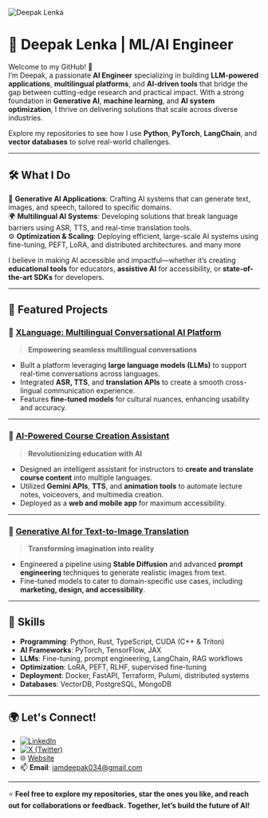 ![Deepak Lenka](https://github.com/your-username/your-repo/raw/main/replicate-prediction-d1r5x2grqxrj60chn8kv4h2b28.WEBP)  
<!-- Replace the URL above with the actual path to your uploaded image -->

# 🌟 Deepak Lenka | ML/AI Engineer  

Welcome to my GitHub! 🚀  
I’m Deepak, a passionate **AI Engineer** specializing in building **LLM-powered applications**, **multilingual platforms**, and **AI-driven tools** that bridge the gap between cutting-edge research and practical impact. With a strong foundation in **Generative AI**, **machine learning**, and **AI system optimization**, I thrive on delivering solutions that scale across diverse industries.  

Explore my repositories to see how I use **Python**, **PyTorch**, **LangChain**, and **vector databases** to solve real-world challenges.  

---

## 🛠️ What I Do  

🎯 **Generative AI Applications**: Crafting AI systems that can generate text, images, and speech, tailored to specific domains.  
🌍 **Multilingual AI Systems**: Developing solutions that break language barriers using ASR, TTS, and real-time translation tools.  
⚙️ **Optimization & Scaling**: Deploying efficient, large-scale AI systems using fine-tuning, PEFT, LoRA, and distributed architectures. and many more

I believe in making AI accessible and impactful—whether it’s creating **educational tools** for educators, **assistive AI** for accessibility, or **state-of-the-art SDKs** for developers.  

---

## 🌟 Featured Projects  

### 🚀 **[XLanguage: Multilingual Conversational AI Platform](https://github.com/deepak-lenka/XLanguage)**  
> **Empowering seamless multilingual conversations**  
- Built a platform leveraging **large language models (LLMs)** to support real-time conversations across languages.  
- Integrated **ASR, TTS**, and **translation APIs** to create a smooth cross-lingual communication experience.  
- Features **fine-tuned models** for cultural nuances, enhancing usability and accuracy.

---

### 📘 **[AI-Powered Course Creation Assistant](https://github.com/deepak-lenka/AI-Course-Creator)**  
> **Revolutionizing education with AI**  
- Designed an intelligent assistant for instructors to **create and translate course content** into multiple languages.  
- Utilized **Gemini APIs**, **TTS**, and **animation tools** to automate lecture notes, voiceovers, and multimedia creation.  
- Deployed as a **web and mobile app** for maximum accessibility.  

---

### 🎨 **[Generative AI for Text-to-Image Translation](https://github.com/deepak-lenka/Text-to-Image-Generator)**  
> **Transforming imagination into reality**  
- Engineered a pipeline using **Stable Diffusion** and advanced **prompt engineering** techniques to generate realistic images from text.  
- Fine-tuned models to cater to domain-specific use cases, including **marketing, design, and accessibility**.  

---

## 📜 Skills  

- **Programming**: Python, Rust, TypeScript, CUDA (C++ & Triton)  
- **AI Frameworks**: PyTorch, TensorFlow, JAX  
- **LLMs**: Fine-tuning, prompt engineering, LangChain, RAG workflows  
- **Optimization**: LoRA, PEFT, RLHF, supervised fine-tuning  
- **Deployment**: Docker, FastAPI, Terraform, Pulumi, distributed systems  
- **Databases**: VectorDB, PostgreSQL, MongoDB  

---

## 🌍 Let's Connect!  

- [![LinkedIn](https://img.shields.io/badge/-LinkedIn-blue?logo=linkedin)](https://www.linkedin.com/in/deepak-lenka-4006b7249/)  
- [![X (Twitter)](https://img.shields.io/badge/-X-1DA1F2?logo=)](https://x.com/iamdeepaklenka)   
- 🌐 [Website](https://deepaklenka.notion.site)  
- 📫 **Email**: iamdeepak034@gmail.com  

---

⭐️ **Feel free to explore my repositories, star the ones you like, and reach out for collaborations or feedback. Together, let’s build the future of AI!**  
